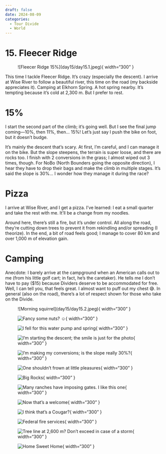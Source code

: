 ```yaml
---
draft: false 
date: 2024-08-09
categories:
  - Tour Divide
  - World
---
```


# 15. Fleecer Ridge

<figure markdown>
![Fleecer Ridge 15%](day15/day15.1.jpeg){ width=“300” }
</figure>

This time I tackle Fleecer Ridge. It’s crazy (especially the descent). I arrive at Wise River to follow a beautiful river, this time on the road (my backside appreciates it). Camping at Elkhorn Spring. A hot spring nearby. It’s tempting because it’s cold at 2,300 m. But I prefer to rest.

<!-- more -->

# 15%

I start the second part of the climb; it’s going well. But I see the final jump coming—10%, then 11%, then... 15%! Let’s just say I push the bike on foot, but it doesn’t budge.

It’s mainly the descent that’s scary. At first, I’m careful, and I can manage it on the bike. But the slope steepens, the terrain is super loose, and there are rocks too. I finish with 2 conversions in the grass; I almost wiped out 3 times, though. For NoBo (North Bounders going the opposite direction), I hear they have to drop their bags and make the climb in multiple stages. It’s said the slope is 30%... I wonder how they manage it during the race?

# Pizza

I arrive at Wise River, and I get a pizza. I’ve learned: I eat a small quarter and take the rest with me. It’ll be a change from my noodles.

Around here, there’s still a fire, but it’s under control. All along the road, they’re cutting down trees to prevent it from rekindling and/or spreading (I theorize). In the end, a bit of road feels good; I manage to cover 80 km and over 1,000 m of elevation gain.

# Camping

Anecdote: I barely arrive at the campground when an American calls out to me (from his little golf cart; in fact, he’s the caretaker). He tells me I don’t have to pay ($15) because Dividers deserve to be accommodated for free. Well, I can tell you, that feels great. I almost want to puff out my chest 😅. In general (also on the road), there’s a lot of respect shown for those who take on the Divide.

<figure markdown>
![Morning squirrel](day15/day15.2.jpeg){ width=“300” }

![Fancy some nuts? ☺️](day15/day15.3.jpeg){ width=“300” }

![I fell for this water pump and spring](day15/day15.4.jpeg){ width=“300” }

![I’m starting the descent; the smile is just for the photo](day15/day15.4.5.jpeg){ width=“300” }

![I’m making my conversions; is the slope really 30%?](day15/day15.5.jpeg){ width=“300” }

![One shouldn’t frown at little pleasures](day15/day15.6.jpeg){ width=“300” }

![Big Rocks](day15/day15.7.jpeg){ width=“300” }

![Many ranches have imposing gates. I like this one](day15/day15.8.jpeg){ width=“300” }

![Now that’s a welcome](day15/day15.9.jpeg){ width=“300” }

![I think that’s a Cougar?](day15/day15.10.jpeg){ width=“300” }

![Federal fire services](day15/day15.11.jpeg){ width=“300” }

![Tree line at 2,600 m? Don’t exceed in case of a storm](day15/day15.12.jpeg){ width=“300” }

![Home Sweet Home](day15/day15.13.jpeg){ width=“300” }

</figure>
